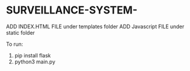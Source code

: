 # SURVEILLANCE-SYSTEM-

ADD INDEX.HTML FILE under templates folder 
ADD Javascript FILE under static folder 

To run:
1) pip install flask
2) python3 main.py
